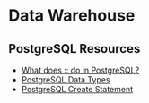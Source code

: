 # Data Warehouse

## PostgreSQL Resources
- [What does :: do in PostgreSQL?](https://stackoverflow.com/questions/15537709/what-does-do-in-postgresql)
- [PostgreSQL Data Types](https://www.postgresql.org/docs/9.5/datatype.html)
- [PostgreSQL Create Statement](https://www.postgresqltutorial.com/postgresql-create-table/)